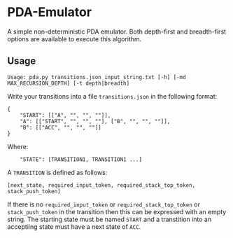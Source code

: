# PDA-Emulator
A simple non-deterministic PDA emulator. Both depth-first and breadth-first options are available to execute this algorithm.

## Usage
```
Usage: pda.py transitions.json input_string.txt [-h] [-md MAX_RECURSION_DEPTH] [-t depth|breadth]
```
Write your transitions into a file `transitions.json` in the following format:
```
{
    "START": [["A", "", "", ""]],
    "A": [["START", "", "", ""], ["B", "", "", ""]],
    "B": [["ACC", "", "", ""]]
}
```
Where:
```
    "STATE": [TRANSITION1, TRANSITION1 ...]
```
A `TRANSITION` is defined as follows:
```
[next_state, required_input_token, required_stack_top_token, stack_push_token]
```
If there is no `required_input_token` or `required_stack_top_token` or `stack_push_token` in the transition then this can be expressed with an empty string.
The starting state must be named `START` and a transtition into an acceptiing state must have a next state of `ACC`.
